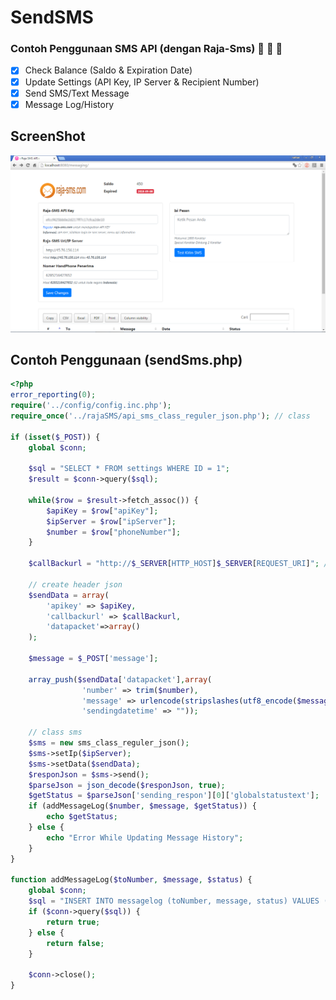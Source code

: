 # SendSMS
### Contoh Penggunaan SMS API (dengan Raja-Sms) :beer: :beer: :beer:

- [x] Check Balance (Saldo & Expiration Date)
- [x] Update Settings (API Key, IP Server & Recipient Number)
- [x] Send SMS/Text Message
- [x] Message Log/History

## ScreenShot
<img src="https://github.com/aghanathan/SendSMS/blob/master/screenShotZ.png">

## Contoh Penggunaan (sendSms.php)
```php
<?php
error_reporting(0);
require('../config/config.inc.php');
require_once('../rajaSMS/api_sms_class_reguler_json.php'); // class

if (isset($_POST)) {
	global $conn;

	$sql = "SELECT * FROM settings WHERE ID = 1";
	$result = $conn->query($sql);

	while($row = $result->fetch_assoc()) {
		$apiKey = $row["apiKey"];
		$ipServer = $row["ipServer"];
		$number = $row["phoneNumber"];
	}

	$callBackurl = "http://$_SERVER[HTTP_HOST]$_SERVER[REQUEST_URI]"; // url callback get status sms 

	// create header json  
	$sendData = array(
		'apikey' => $apiKey,  
		'callbackurl' => $callBackurl, 
		'datapacket'=>array()
	);
	
	$message = $_POST['message'];
	
	array_push($sendData['datapacket'],array(
				'number' => trim($number),
				'message' => urlencode(stripslashes(utf8_encode($message))),
				'sendingdatetime' => ""));

	// class sms 
	$sms = new sms_class_reguler_json();
	$sms->setIp($ipServer);
	$sms->setData($sendData);
	$responJson = $sms->send();
	$parseJson = json_decode($responJson, true);
	$getStatus = $parseJson['sending_respon'][0]['globalstatustext'];
	if (addMessageLog($number, $message, $getStatus)) {
		echo $getStatus;
	} else {
		echo "Error While Updating Message History";
	}
}

function addMessageLog($toNumber, $message, $status) {
	global $conn;
	$sql = "INSERT INTO messagelog (toNumber, message, status) VALUES ('$toNumber', '$message', '$status')";
	if ($conn->query($sql)) {
		return true;
	} else {
		return false;
	}

	$conn->close();
}
```
